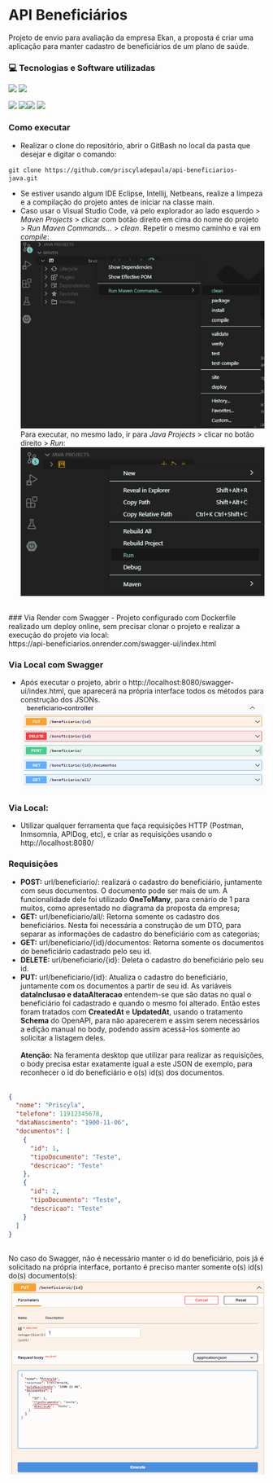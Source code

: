# API Beneficiários
Projeto de envio para avaliação da empresa Ekan, a proposta é criar uma aplicação para manter cadastro de beneficiários de um plano de saúde.

### 💻 Tecnologias e Software utilizadas
![](https://img.shields.io/static/v1?label=Java&message=JDK17&labelColor=white&style=for-the-badge)
![](https://img.shields.io/static/v1?label=Database&message=h2&labelColor=white&style=for-the-badge)


![](https://img.shields.io/badge/-Spring-5382a1?logo=spring&logoColor=white&style=for-the-badge)
![](https://img.shields.io/badge/-Postman-5382a1?logo=postman&logoColor=white&style=for-the-badge)![](https://img.shields.io/badge/-Swagger-5382a1?logo=swagger&logoColor=white&style=for-the-badge)
![](https://img.shields.io/badge/-VSCode-5382a1?logo=visualstudio&logoColor=white&style=for-the-badge)

### Como executar
- Realizar o clone do repositório, abrir o GitBash no local da pasta que desejar e digitar o comando: 
```
git clone https://github.com/priscyladepaula/api-beneficiarios-java.git
```
- Se estiver usando algum IDE Eclipse, Intellij, Netbeans, realize a limpeza e a compilação do projeto antes de iniciar na classe main.
- Caso usar o Visual Studio Code, vá pelo explorador ao lado esquerdo > <i>Maven Projects</i> > clicar com botão direito em cima do nome do projeto > <i>Run Maven Commands...</i> > <i>clean</i>. Repetir o mesmo caminho e vai em <i>compile</i>:
![Alt text](image-1.png)
Para executar, no mesmo lado, ir para <i>Java Projects</i> > clicar no botão direito > <i>Run</i>:
![Alt text](image-2.png)
<br>
### Via Render com Swagger
- Projeto configurado com Dockerfile realizado um deploy online, sem precisar clonar o projeto e realizar a execução do projeto via local:<br>
https://api-beneficiarios.onrender.com/swagger-ui/index.html

### Via Local com Swagger
- Após executar o projeto, abrir o http://localhost:8080/swagger-ui/index.html, que aparecerá na própria interface todos os métodos para construção dos JSONs.
![Swagger](image.png)

### Via Local:
- Utilizar qualquer ferramenta que faça requisições HTTP (Postman, Inmsomnia, APIDog, etc), e criar as requisições usando o http://localhost:8080/

### Requisições
- <b>POST:</b> url/beneficiario/: realizará o cadastro do beneficiário, juntamente com seus documentos. O documento pode ser mais de um. A funcionalidade dele foi utilizado <b>OneToMany</b>, para cenário de 1 para muitos, como apresentado no diagrama da proposta da empresa;
- <b>GET:</b> url/beneficiario/all/: Retorna somente os cadastro dos beneficiários. Nesta foi necessária a construção de um DTO, para separar as informações de cadastro do beneficiário com as categorias;
- <b>GET:</b> url/beneficiario/{id}/documentos: Retorna somente os documentos do beneficiário cadastrado pelo seu id.
- <b>DELETE:</b> url/beneficiario/{id}: Deleta o cadastro do beneficiário pelo seu id.
- <b>PUT:</b> url/beneficiario/{id}: Atualiza o cadastro do beneficiário, juntamente com os documentos a partir de seu id. As variáveis <b>dataInclusao e dataAlteracao</b> entendem-se que são datas no qual o beneficiário foi cadastrado e quando o mesmo foi alterado. Então estes foram tratados com <b>CreatedAt</b> e <b>UpdatedAt</b>, usando o tratamento <b>Schema</b> do OpenAPI, para não aparecerem e assim serem necessários a edição manual no body, podendo assim acessá-los somente ao solicitar a listagem deles. <br><br>
<b>Atenção:</b> Na feramenta desktop que utilizar para realizar as requisições, o body precisa estar exatamente igual a este JSON de exemplo, para reconhecer o id do beneficiário e o(s) id(s) dos documentos.

```json

{
  "nome": "Priscyla",
  "telefone": 11912345678,
  "dataNascimento": "1900-11-06",
  "documentos": [
    {
      "id": 1,
      "tipoDocumento": "Teste",
      "descricao": "Teste"
    },
    {
      "id": 2,
      "tipoDocumento": "Teste",
      "descricao": "Teste"
    }
  ]
}

```
<br> No caso do Swagger, não é necessário manter o id do beneficiário, pois já é solicitado na própria interface, portanto é preciso manter somente o(s) id(s) do(s) documento(s):
![Alt text](image-4.png)
